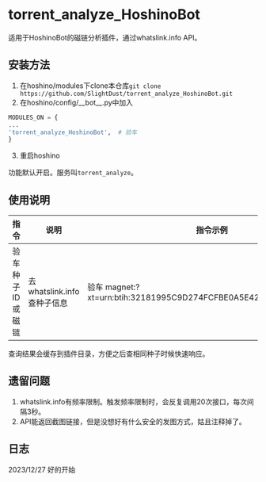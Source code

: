 # torrent_analyze_HoshinoBot

适用于HoshinoBot的磁链分析插件，通过whatslink.info API。

## 安装方法
1. 在hoshino/modules下clone本仓库`git clone https://github.com/SlightDust/torrent_analyze_HoshinoBot.git`
2. 在hoshino/config/\_\_bot\_\_.py中加入

```python
MODULES_ON = {
...
'torrent_analyze_HoshinoBot',  # 验车
}
```
3. 重启hoshino

功能默认开启。服务叫`torrent_analyze`。

## 使用说明
|指令|说明|指令示例|
|----|----|----|
| 验车 种子ID或磁链 | 去whatslink.info查种子信息 | 验车 magnet:?xt=urn:btih:32181995C9D274FCFBE0A5E427F047210E82A53D |

查询结果会缓存到插件目录，方便之后查相同种子时候快速响应。

## 遗留问题
1. whatslink.info有频率限制。触发频率限制时，会反复调用20次接口，每次间隔3秒。
2. API能返回截图链接，但是没想好有什么安全的发图方式，姑且注释掉了。

## 日志
2023/12/27 好的开始
